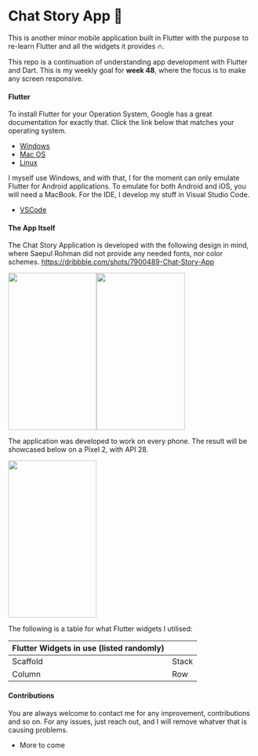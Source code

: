 # Chat Story App 💬

This is another minor mobile application built in Flutter with the purpose to re-learn Flutter and all the widgets it provides 🔥.

This repo is a continuation of understanding app development with Flutter and Dart. This is my weekly goal for **week 48**, where the focus is to make any screen responsive.

#### Flutter

To install Flutter for your Operation System, Google has a great documentation for exactly that. Click the link below that matches your operating system.

- [Windows](https://flutter.io/setup-windows/)
- [Mac OS](https://flutter.io/setup-macos/)
- [Linux](https://flutter.io/setup-linux/)

I myself use Windows, and with that, I for the moment can only emulate Flutter for Android applications. To emulate for both Android and iOS, you will need a MacBook. For the IDE, I develop my stuff in Visual Studio Code.
- [VSCode](https://flutter.io/get-started/editor/#vscode)

#### The App Itself
The Chat Story Application is developed with the following design in mind, where Saepul Rohman did not provide any needed fonts, nor color schemes. 
https://dribbble.com/shots/7900489-Chat-Story-App

<img src="./img/Discover_Page.png" height="320" width="180"><img src="./img/Movie_Page.png" height="320" width="180">

The application was developed to work on every phone. The result will be showcased below on a Pixel 2, with API 28.

<img src="./img/" height="320" width="180">

The following is a table for what Flutter widgets I utilised:

| Flutter Widgets in use (listed randomly)  | |
| - | - |
| Scaffold | Stack |
| Column | Row |

#### Contributions

You are always welcome to contact me for any improvement, contributions and so on. For any issues, just reach out, and I will remove whatver that is causing problems.

- More to come

